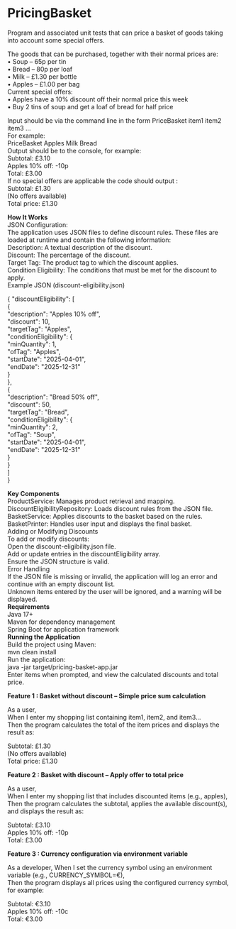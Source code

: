 # PricingBasket  
Program and associated unit tests that can price a basket of goods taking into account some special offers.  

The goods that can be purchased, together with their normal prices are:  
• Soup – 65p per tin  
• Bread – 80p per loaf  
• Milk – £1.30 per bottle  
• Apples – £1.00 per bag  
Current special offers:  
• Apples have a 10% discount off their normal price this week  
• Buy 2 tins of soup and get a loaf of bread for half price  

Input should be via the command line in the form PriceBasket item1 item2 item3 …  
For example:  
PriceBasket Apples Milk Bread  
Output should be to the console, for example:  
Subtotal: £3.10  
Apples 10% off: -10p  
Total: £3.00  
If no special offers are applicable the code should output :  
Subtotal: £1.30  
(No offers available)  
Total price: £1.30  


__How It Works__  
JSON Configuration:   
The application uses JSON files to define discount rules. These files are loaded at runtime and contain the following information:  
Description: A textual description of the discount.  
Discount: The percentage of the discount.  
Target Tag: The product tag to which the discount applies.  
Condition Eligibility: The conditions that must be met for the discount to apply.  
Example JSON (discount-eligibility.json)  

{
  "discountEligibility": [  
    {  
      "description": "Apples 10% off",  
      "discount": 10,  
      "targetTag": "Apples",  
      "conditionEligibility": {  
        "minQuantity": 1,  
        "ofTag": "Apples",  
        "startDate": "2025-04-01",  
        "endDate": "2025-12-31"  
      }  
    },  
    {  
      "description": "Bread 50% off",  
      "discount": 50,  
      "targetTag": "Bread",  
      "conditionEligibility": {  
        "minQuantity": 2,  
        "ofTag": "Soup",  
        "startDate": "2025-04-01",  
        "endDate": "2025-12-31"  
      }  
    }  
  ]  
}    
  
__Key Components__  
ProductService: Manages product retrieval and mapping.  
DiscountEligibilityRepository: Loads discount rules from the JSON file.  
BasketService: Applies discounts to the basket based on the rules.  
BasketPrinter: Handles user input and displays the final basket.  
Adding or Modifying Discounts  
To add or modify discounts:  
Open the discount-eligibility.json file.  
Add or update entries in the discountEligibility array.  
Ensure the JSON structure is valid.  
Error Handling  
If the JSON file is missing or invalid, the application will log an error and continue with an empty discount list.  
Unknown items entered by the user will be ignored, and a warning will be displayed.  
__Requirements__  
Java 17+  
Maven for dependency management  
Spring Boot for application framework  
__Running the Application__  
Build the project using Maven:  
mvn clean install  
Run the application:  
java -jar target/pricing-basket-app.jar  
Enter items when prompted, and view the calculated discounts and total price.  


__Feature 1 : Basket without discount – Simple price sum calculation__  

As a user,  
When I enter my shopping list containing item1, item2, and item3...  
Then the program calculates the total of the item prices and displays the result as:  

Subtotal: £1.30  
(No offers available)  
Total price: £1.30  

__Feature 2 : Basket with discount – Apply offer to total price__  

As a user,  
When I enter my shopping list that includes discounted items (e.g., apples),  
Then the program calculates the subtotal, applies the available discount(s), and displays the result as:  

Subtotal: £3.10  
Apples 10% off: -10p  
Total: £3.00  

__Feature 3 : Currency configuration via environment variable__  

As a developer,
When I set the currency symbol using an environment variable (e.g., CURRENCY_SYMBOL=€),  
Then the program displays all prices using the configured currency symbol, for example:  

Subtotal: €3.10  
Apples 10% off: -10c  
Total: €3.00  
